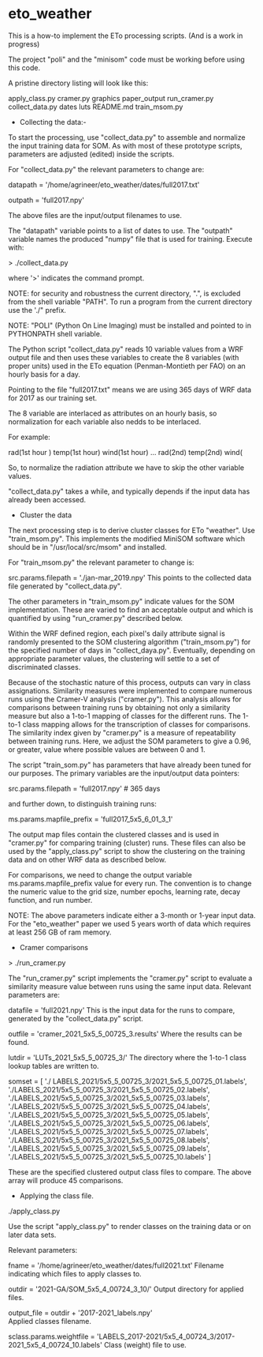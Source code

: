 # eto_weather

This is a how-to implement the ETo processing scripts.
(And is a work in progress)

The project "poli" and the "minisom" code must be working before using this code. 

A pristine directory listing will look like this:

apply_class.py   cramer.py  graphics  paper_output  run_cramer.py
collect_data.py  dates      luts      README.md     train_msom.py

- Collecting the data:- 

To start the processing, use "collect_data.py" to assemble and normalize the input training data for SOM. As with most of these prototype scripts, parameters are adjusted (edited) inside the scripts.

For "collect_data.py" the relevant parameters to change are:

datapath = '/home/agrineer/eto_weather/dates/full2017.txt' 

outpath = 'full2017.npy'

The above files are the input/output filenames to use.

The "datapath" variable points to a list of dates to use. The "outpath" variable names the produced "numpy" file that is used for training. Execute with:

\> ./collect_data.py

where '\>' indicates the command prompt.

NOTE: for security and robustness the current directory, ".", is excluded from the shell variable "PATH". To run a program from the current directory use the './" prefix.

NOTE: "POLI" (Python On Line Imaging) must be installed and pointed to in PYTHONPATH shell variable.

The Python script "collect_data.py" reads 10 variable values from a WRF output file and then uses these variables to create the 8 variables (with proper units) used in the ETo equation (Penman-Montieth per FAO) on an hourly basis for a day.

Pointing to the file "full2017.txt" means we are using 365 days of WRF data for 2017 as our training set.

The 8 variable are interlaced as attributes on an hourly basis, so normalization for each variable also nedds to be interlaced. 

For example:

rad(1st hour ) temp(1st hour) wind(1st hour) ... rad(2nd) temp(2nd) wind(

So, to normalize the radiation attribute we have to skip the other variable values.

"collect_data.py" takes a while, and typically depends if the input data has already been accessed.

- Cluster the data

The next processing step is to derive cluster classes for ETo "weather". Use "train_msom.py". This implements the modified MiniSOM software which should be in "/usr/local/src/msom" and installed.

For "train_msom.py" the relevant parameter to change is:

src.params.filepath = './jan-mar_2019.npy'
This points to the collected data file generated by "collect_data.py". 

The other parameters in "train_msom.py" indicate values for the SOM implementation. These are varied to find an acceptable output and which is quantified by using "run_cramer.py" described below.

Within the WRF defined region, each pixel's daily attribute signal is randomly presented to the SOM clustering algorithm ("train_msom.py") for the specified number of days in "collect_daya.py". Eventually, depending on appropriate parameter values, the clustering will settle to a set of discriminated classes.

Because of the stochastic nature of this process, outputs can vary in class assignations. Similarity measures were implemented to compare numerous runs using the Cramer-V analysis ("cramer.py"). This analysis allows for comparisons between training runs by obtaining not only a similarity measure but also a 1-to-1 mapping of classes for the different runs. The 1-to-1 class mapping allows for the transcription of classes for comparisons. The similarity index given by "cramer.py" is a measure of repeatability between training runs. Here, we adjust the SOM parameters to give a 0.96, or greater, value where possible values are between 0 and 1.

The script "train_som.py" has parameters that have already been tuned for our purposes. The primary variables are the input/output data pointers:

src.params.filepath = 'full2017.npy' # 365 days

and further down, to distinguish training runs:

ms.params.mapfile_prefix = 'full2017_5x5_6_01_3_1'

The output map files contain the clustered classes and is used in "cramer.py" for comparing  training (cluster) runs. These files can also be used by the "apply_class.py" script to show the clustering on the training data and on other WRF data as described below.

For comparisons, we need to change the output variable ms.params.mapfile_prefix value for every run. The convention is to change the numeric value to the grid size, number epochs, learning rate, decay function, and run number. 

NOTE: The above parameters indicate either a 3-month or 1-year input data. For the "eto_weather" paper we used 5 years worth of data which requires at least 256 GB of ram memory.

- Cramer comparisons

\> ./run_cramer.py

The "run_cramer.py" script implements the "cramer.py" script to evaluate a similarity measure value between runs using the same input data. Relevant parameters are:

datafile = 'full2021.npy'
This is the input data for the runs to compare, generated by the "collect_data.py" script.

outfile = 'cramer_2021_5x5_5_00725_3.results'
Where the results can be found.

lutdir = 'LUTs_2021_5x5_5_00725_3/'
The directory where the 1-to-1 class lookup tables are written to.

somset = [ './             LABELS_2021/5x5_5_00725_3/2021_5x5_5_00725_01.labels',
           './LABELS_2021/5x5_5_00725_3/2021_5x5_5_00725_02.labels',
           './LABELS_2021/5x5_5_00725_3/2021_5x5_5_00725_03.labels',
           './LABELS_2021/5x5_5_00725_3/2021_5x5_5_00725_04.labels',
           './LABELS_2021/5x5_5_00725_3/2021_5x5_5_00725_05.labels',
           './LABELS_2021/5x5_5_00725_3/2021_5x5_5_00725_06.labels',
           './LABELS_2021/5x5_5_00725_3/2021_5x5_5_00725_07.labels',
           './LABELS_2021/5x5_5_00725_3/2021_5x5_5_00725_08.labels',
           './LABELS_2021/5x5_5_00725_3/2021_5x5_5_00725_09.labels',
           './LABELS_2021/5x5_5_00725_3/2021_5x5_5_00725_10.labels' ]

These are the specified clustered output class files to compare. The above array will produce 45 comparisons.

- Applying the class file.

./apply_class.py

Use the script "apply_class.py" to render classes on the training data or on later data sets.

Relevant parameters:

fname = '/home/agrineer/eto_weather/dates/full2021.txt'
Filename indicating which files to apply classes to.

outdir = '2021-GA/SOM_5x5_4_00724_3_10/'
Output directory for applied files.
 
output_file = outdir + '2017-2021_labels.npy'    
Applied classes filename.

sclass.params.weightfile = 'LABELS_2017-2021/5x5_4_00724_3/2017-2021_5x5_4_00724_10.labels'
Class (weight) file to use.






